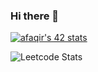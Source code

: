 ### Hi there 👋

[![afaqir's 42 stats](https://badge.mediaplus.ma/starryblue/afaqir)](https://github.com/oakoudad/badge42)




![Leetcode Stats](https://leetcard.jacoblin.cool/afaqir37)
